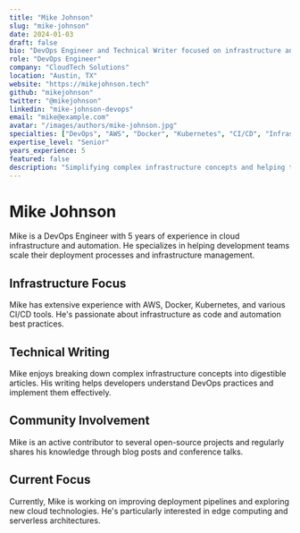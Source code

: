 ```yaml
---
title: "Mike Johnson"
slug: "mike-johnson"
date: 2024-01-03
draft: false
bio: "DevOps Engineer and Technical Writer focused on infrastructure and automation"
role: "DevOps Engineer"
company: "CloudTech Solutions"
location: "Austin, TX"
website: "https://mikejohnson.tech"
github: "mikejohnson"
twitter: "@mikejohnson"
linkedin: "mike-johnson-devops"
email: "mike@example.com"
avatar: "/images/authors/mike-johnson.jpg"
specialties: ["DevOps", "AWS", "Docker", "Kubernetes", "CI/CD", "Infrastructure"]
expertise_level: "Senior"
years_experience: 5
featured: false
description: "Simplifying complex infrastructure concepts and helping teams scale their deployment processes."
---
```


# Mike Johnson

Mike is a DevOps Engineer with 5 years of experience in cloud infrastructure and automation. He specializes in helping development teams scale their deployment processes and infrastructure management.

## Infrastructure Focus

Mike has extensive experience with AWS, Docker, Kubernetes, and various CI/CD tools. He's passionate about infrastructure as code and automation best practices.

## Technical Writing

Mike enjoys breaking down complex infrastructure concepts into digestible articles. His writing helps developers understand DevOps practices and implement them effectively.

## Community Involvement

Mike is an active contributor to several open-source projects and regularly shares his knowledge through blog posts and conference talks.

## Current Focus

Currently, Mike is working on improving deployment pipelines and exploring new cloud technologies. He's particularly interested in edge computing and serverless architectures.
